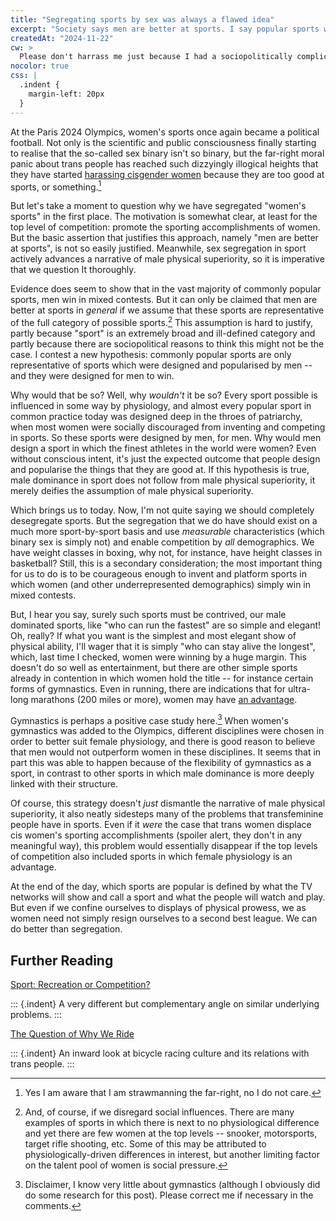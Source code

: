 ```yaml
---
title: "Segregating sports by sex was always a flawed idea"
excerpt: "Society says men are better at sports. I say popular sports were merely designed by men, for men."
createdAt: "2024-11-22"
cw: >
  Please don't harrass me just because I had a sociopolitically complicated thought, kthxbye.
nocolor: true
css: |
  .indent {
    margin-left: 20px
  }
---
```


At the Paris 2024 Olympics, women's sports once again became a political
football. Not only is the scientific and public consciousness finally starting
to realise that the so-called sex binary isn't so binary, but the far-right
moral panic about trans people has reached such dizzyingly illogical heights
that they have started [harassing cisgender
women](https://edition.cnn.com/2024/08/02/sport/who-is-imane-khelif-olympic-boxer-intl/)
because they are too good at sports, or something.[^something]

[^something]: Yes I am aware that I am strawmanning the far-right, no I do not
    care.

But let's take a moment to question why we have segregated "women's sports" in
the first place. The motivation is somewhat clear, at least for the top level
of competition: promote the sporting accomplishments of women. But the basic
assertion that justifies this approach, namely "men are better at sports", is
not so easily justified. Meanwhile, sex segregation in sport actively advances
a narrative of male physical superiority, so it is imperative that we question
It thoroughly.

Evidence does seem to show that in the vast majority of commonly popular
sports, men win in mixed contests. But it can only be claimed that men are
better at sports in _general_ if we assume that these sports are representative
of the full category of possible sports.[^social] This assumption is hard to
justify, partly because "sport" is an extremely broad and ill-defined category
and partly because there are sociopolitical reasons to think this might not be
the case. I contest a new hypothesis: commonly popular sports are only
representative of sports which were designed and popularised by men -- and they
were designed for men to win.

[^social]: And, of course, if we disregard social influences. There are many
    examples of sports in which there is next to no physiological difference
    and yet there are few women at the top levels -- snooker, motorsports,
    target rifle shooting, etc. Some of this may be attributed to
    physiologically-driven differences in interest, but another limiting factor
    on the talent pool of women is social pressure.

Why would that be so? Well, why _wouldn't_ it be so? Every sport possible is
influenced in some way by physiology, and almost every popular sport in common
practice today was designed deep in the throes of patriarchy, when most women
were socially discouraged from inventing and competing in sports. So these
sports were designed by men, for men. Why would men design a sport in which the
finest athletes in the world were women? Even without conscious intent, it's
just the expected outcome that people design and popularise the things that
they are good at. If this hypothesis is true, male dominance in sport does not
follow from male physical superiority, it merely deifies the assumption of male
physical superiority.

Which brings us to today. Now, I'm not quite saying we should completely
desegregate sports. But the segregation that we do have should exist on a much
more sport-by-sport basis and use _measurable_ characteristics (which binary
sex is simply not) and enable competition by _all_ demographics. We have weight
classes in boxing, why not, for instance, have height classes in basketball?
Still, this is a secondary consideration; the most important thing for us to do
is to be courageous enough to invent and platform sports in which women (and
other underrepresented demographics) simply win in mixed contests.

But, I hear you say, surely such sports must be contrived, our male dominated
sports, like "who can run the fastest" are so simple and elegant! Oh, really?
If what you want is the simplest and most elegant show of physical ability,
I'll wager that it is simply "who can stay alive the longest", which, last time
I checked, women were winning by a huge margin. This doesn't do so well as
entertainment, but there are other simple sports already in contention in which
women hold the title -- for instance certain forms of gymnastics. Even in
running, there are indications that for ultra-long marathons (200 miles or
more), women may have [an advantage](https://runrepeat.com/state-of-ultra-running).

Gymnastics is perhaps a positive case study here.[^gymnastics] When women's
gymnastics was added to the Olympics, different disciplines were chosen in
order to better suit female physiology, and there is good reason to believe
that men would not outperform women in these disciplines. It seems that in part
this was able to happen because of the flexibility of gymnastics as a sport, in
contrast to other sports in which male dominance is more deeply linked with
their structure.

[^gymnastics]: Disclaimer, I know very little about gymnastics (although I
    obviously did do some research for this post). Please correct me if
    necessary in the comments.

Of course, this strategy doesn't _just_ dismantle the narrative of male
physical superiority, it also neatly sidesteps many of the problems that
transfeminine people have in sports. Even if it _were_ the case that trans
women displace cis women's sporting accomplishments (spoiler alert,
they don't in any meaningful way), this problem would essentially disappear if
the top levels of competition also included sports in which female physiology
is an advantage.

At the end of the day, which sports are popular is defined by what the TV
networks will show and call a sport and what the people will watch and play.
But even if we confine ourselves to displays of physical prowess, we as women
need not simply resign ourselves to a second best league. We can do better than
segregation.

## Further Reading

[Sport: Recreation or Competition?](https://tara-e-thoughts.blogspot.com/2024/08/sport-recreation-or-competition.html)

::: {.indent}
A very different but complementary angle on similar underlying problems.
:::

[The Question of Why We Ride](https://noahart.substack.com/p/the-question-of-why-we-ride)

::: {.indent}
An inward look at bicycle racing culture and its relations with trans people.
:::
